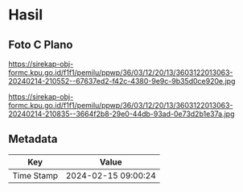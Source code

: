 # Hasil

## Foto C Plano

https://sirekap-obj-formc.kpu.go.id/f1f1/pemilu/ppwp/36/03/12/20/13/3603122013063-20240214-210552--67637ed2-f42c-4380-9e9c-9b35d0ce920e.jpg

https://sirekap-obj-formc.kpu.go.id/f1f1/pemilu/ppwp/36/03/12/20/13/3603122013063-20240214-210835--3664f2b8-29e0-44db-93ad-0e73d2b1e37a.jpg


## Metadata

| Key        | Value               |
| ---------- | ------------------- |
| Time Stamp | 2024-02-15 09:00:24 |



